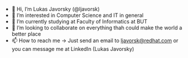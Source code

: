 - 👋 Hi, I’m Lukas Javorsky (@ljavorsk)
- 👀 I’m interested in Computer Science and IT in general
- 🌱 I’m currently studying at Faculty of Informatics at BUT
- 💞️ I’m looking to collaborate on everything thah could make the world a better place
- 📫 How to reach me -> Just send an email to ljavorsk@redhat.com or you can message me at LinkedIn (Lukas Javorsky)
